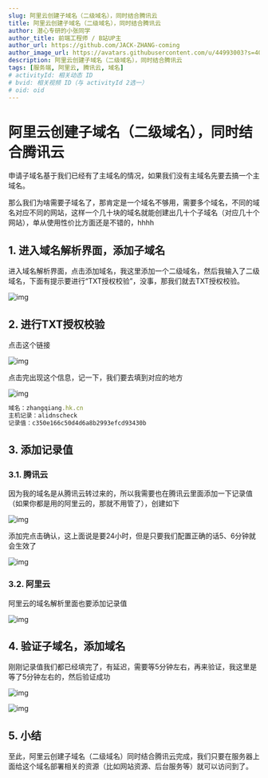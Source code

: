 ```yaml
---
slug: 阿里云创建子域名（二级域名），同时结合腾讯云
title: 阿里云创建子域名（二级域名），同时结合腾讯云
author: 潜心专研的小张同学
author_title: 前端工程师 / B站UP主
author_url: https://github.com/JACK-ZHANG-coming
author_image_url: https://avatars.githubusercontent.com/u/44993003?s=400&u=02570a73330dd7eeae310b302962c034b2833988&v=4
description: 阿里云创建子域名（二级域名），同时结合腾讯云
tags: [服务端, 阿里云, 腾讯云, 域名]
# activityId: 相关动态 ID
# bvid: 相关视频 ID（与 activityId 2选一）
# oid: oid
---
```

# 阿里云创建子域名（二级域名），同时结合腾讯云

申请子域名基于我们已经有了主域名的情况，如果我们没有主域名先要去搞一个主域名。

那么我们为啥需要子域名了，那肯定是一个域名不够用，需要多个域名，不同的域名对应不同的网站，这样一个几十块的域名就能创建出几十个子域名（对应几十个网站），单从使用性价比方面还是不错的，hhhh

## 1. 进入域名解析界面，添加子域名

进入域名解析界面，点击添加域名，我这里添加一个二级域名，然后我输入了二级域名，下面有提示要进行“TXT授权校验”，没事，那我们就去TXT授权校验。

![img](https://cdn.nlark.com/yuque/0/2024/png/22565604/1734571698081-b9c80764-bb3a-4554-8152-e9dbfbccffaa.png)

## 2. 进行TXT授权校验

点击这个链接

![img](https://cdn.nlark.com/yuque/0/2024/png/22565604/1734571824673-f914640e-3491-4814-ad0f-9eae93b73eae.png)

点击完出现这个信息，记一下，我们要去填到对应的地方

![img](https://cdn.nlark.com/yuque/0/2024/png/22565604/1734571936155-fe4f3a1a-2f87-40ef-87ef-7c67a86cabac.png)

```javascript
域名：zhangqiang.hk.cn
主机记录：alidnscheck
记录值：c350e166c50d4d6a8b2993efcd93430b
```

## 3. 添加记录值

### 3.1. 腾讯云

因为我的域名是从腾讯云转过来的，所以我需要也在腾讯云里面添加一下记录值（如果你都是用的阿里云的，那就不用管了），创建如下

![img](https://cdn.nlark.com/yuque/0/2024/png/22565604/1734572088937-8e9ebddd-f715-4347-aebc-980bc9601111.png)

添加完点击确认，这上面说是要24小时，但是只要我们配置正确的话5、6分钟就会生效了

![img](https://cdn.nlark.com/yuque/0/2024/png/22565604/1734403822965-7bfc8960-504e-43d9-8f37-108c576873ce.png)

### 3.2. 阿里云

阿里云的域名解析里面也要添加记录值

![img](https://cdn.nlark.com/yuque/0/2024/png/22565604/1734572216717-eddf09b1-65ab-4abd-8942-ee316cc52ff2.png)

## 4. 验证子域名，添加域名

刚刚记录值我们都已经填完了，有延迟，需要等5分钟左右，再来验证，我这里是等了5分钟左右的，然后验证成功

![img](https://cdn.nlark.com/yuque/0/2024/png/22565604/1734572412956-4bf40788-08b3-47e7-b1f8-89b7e66d2342.png)

![img](https://cdn.nlark.com/yuque/0/2024/png/22565604/1734572452433-535c55b8-44c8-4440-8b7a-43d78f38feb5.png)

## 5. 小结

至此，阿里云创建子域名（二级域名）同时结合腾讯云完成，我们只要在服务器上面给这个域名部署相关的资源（比如网站资源、后台服务等）就可以访问到了。
